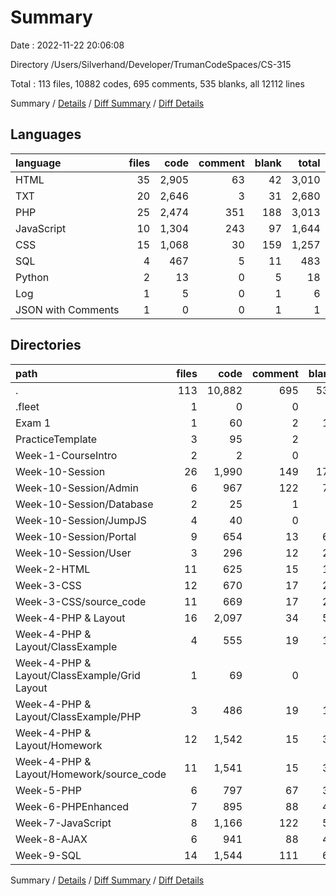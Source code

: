 # Summary

Date : 2022-11-22 20:06:08

Directory /Users/Silverhand/Developer/TrumanCodeSpaces/CS-315

Total : 113 files,  10882 codes, 695 comments, 535 blanks, all 12112 lines

Summary / [Details](details.md) / [Diff Summary](diff.md) / [Diff Details](diff-details.md)

## Languages
| language | files | code | comment | blank | total |
| :--- | ---: | ---: | ---: | ---: | ---: |
| HTML | 35 | 2,905 | 63 | 42 | 3,010 |
| TXT | 20 | 2,646 | 3 | 31 | 2,680 |
| PHP | 25 | 2,474 | 351 | 188 | 3,013 |
| JavaScript | 10 | 1,304 | 243 | 97 | 1,644 |
| CSS | 15 | 1,068 | 30 | 159 | 1,257 |
| SQL | 4 | 467 | 5 | 11 | 483 |
| Python | 2 | 13 | 0 | 5 | 18 |
| Log | 1 | 5 | 0 | 1 | 6 |
| JSON with Comments | 1 | 0 | 0 | 1 | 1 |

## Directories
| path | files | code | comment | blank | total |
| :--- | ---: | ---: | ---: | ---: | ---: |
| . | 113 | 10,882 | 695 | 535 | 12,112 |
| .fleet | 1 | 0 | 0 | 1 | 1 |
| Exam 1 | 1 | 60 | 2 | 13 | 75 |
| PracticeTemplate | 3 | 95 | 2 | 7 | 104 |
| Week-1-CourseIntro | 2 | 2 | 0 | 2 | 4 |
| Week-10-Session | 26 | 1,990 | 149 | 172 | 2,311 |
| Week-10-Session/Admin | 6 | 967 | 122 | 73 | 1,162 |
| Week-10-Session/Database | 2 | 25 | 1 | 7 | 33 |
| Week-10-Session/JumpJS | 4 | 40 | 0 | 8 | 48 |
| Week-10-Session/Portal | 9 | 654 | 13 | 60 | 727 |
| Week-10-Session/User | 3 | 296 | 12 | 22 | 330 |
| Week-2-HTML | 11 | 625 | 15 | 11 | 651 |
| Week-3-CSS | 12 | 670 | 17 | 24 | 711 |
| Week-3-CSS/source_code | 11 | 669 | 17 | 23 | 709 |
| Week-4-PHP & Layout | 16 | 2,097 | 34 | 54 | 2,185 |
| Week-4-PHP & Layout/ClassExample | 4 | 555 | 19 | 19 | 593 |
| Week-4-PHP & Layout/ClassExample/Grid Layout | 1 | 69 | 0 | 6 | 75 |
| Week-4-PHP & Layout/ClassExample/PHP | 3 | 486 | 19 | 13 | 518 |
| Week-4-PHP & Layout/Homework | 12 | 1,542 | 15 | 35 | 1,592 |
| Week-4-PHP & Layout/Homework/source_code | 11 | 1,541 | 15 | 34 | 1,590 |
| Week-5-PHP | 6 | 797 | 67 | 35 | 899 |
| Week-6-PHPEnhanced | 7 | 895 | 88 | 49 | 1,032 |
| Week-7-JavaScript | 8 | 1,166 | 122 | 56 | 1,344 |
| Week-8-AJAX | 6 | 941 | 88 | 48 | 1,077 |
| Week-9-SQL | 14 | 1,544 | 111 | 63 | 1,718 |

Summary / [Details](details.md) / [Diff Summary](diff.md) / [Diff Details](diff-details.md)